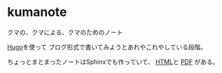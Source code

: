 # kumanote

クマの、クマによる、クマのためのノート

[Hugo](http://gohugo.io)を使って
ブログ形式で書いてみようとあれやこれやしている段階。

ちょっとまとまったノートはSphinxでも作っていて、
[HTML](http://research.kek.jp/people/shotakah/kumanote/html/)と
[PDF](http://research.kek.jp/people/shotakah/kumanote/latex/KumaNote.pdf) がある。
